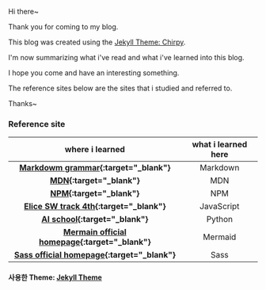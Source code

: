 Hi there~

Thank you for coming to my blog.

This blog was created using the [Jekyll Theme: Chirpy](./Chirpy-README.md).

I'm now summarizing what i've read and what i've learned into this blog.

I hope you come and have an interesting something.

The reference sites below are the sites that i studied and referred to.

Thanks~

### Reference site

|                                                                                      **where i learned**                                                                                      | **what i learned here** |
| :-------------------------------------------------------------------------------------------------------------------------------------------------------------------------------------------: | :---------------------: |
| **[Markdowm grammar](https://docs.github.com/en/get-started/writing-on-github/getting-started-with-writing-and-formatting-on-github/basic-writing-and-formatting-syntax){:target="\_blank"}** |        Markdown         |
|                                                                **[MDN](https://developer.mozilla.org/ko/){:target="\_blank"}**                                                                |           MDN           |
|                                                                     **[NPM](https://www.npmjs.com/){:target="\_blank"}**                                                                      |           NPM           |
|                                                             **[Elice SW track 4th](https://elice.training/){:target="\_blank"}**                                                              |       JavaScript        |
|                                                                **[AI school](https://gj-aischool.or.kr/){:target="\_blank"}**                                                                 |         Python          |
|                                                          **[Mermain official homepage](https://mermaid.js.org/){:target="\_blank"}**                                                          |         Mermaid         |
|                                                            **[Sass official homepage](https://sass-lang.com){:target="\_blank"}**                                                             |          Sass           |

#### 사용한 Theme: [Jekyll Theme](./Chirpy-README.md)
